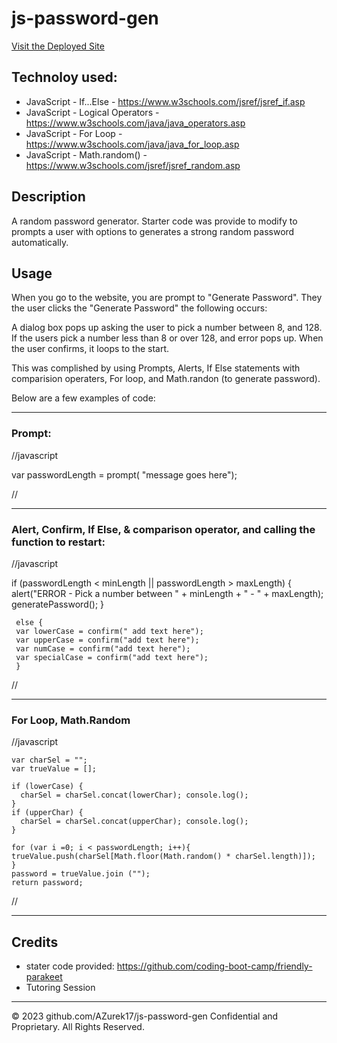 # js-password-gen

[Visit the Deployed Site](https://azurek17.github.io/js-password-gen/)

## Technoloy used:
* JavaScript - If...Else - https://www.w3schools.com/jsref/jsref_if.asp
* JavaScript - Logical Operators - https://www.w3schools.com/java/java_operators.asp
* JavaScript - For Loop - https://www.w3schools.com/java/java_for_loop.asp
* JavaScript - Math.random() - https://www.w3schools.com/jsref/jsref_random.asp

## Description
A random password generator. Starter code was provide to modify to prompts a user with options to generates a strong random password automatically.

## Usage

When you go to the website, you are prompt to "Generate Password".  They the user clicks the "Generate Password" the following occurs:

A dialog box pops up asking the user to pick a number between 8, and 128.  If the users pick a number less than 8 or over 128, and error pops up. When the user confirms, it loops to the start.  

This was complished by using Prompts, Alerts, If Else statements with comparision operaters, For loop, and Math.randon (to generate password).  

Below are a few examples of code:

--------------------------------------------------------------------

### Prompt:

//javascript

var passwordLength = prompt( "message goes here");

//

--------------------------------------------------------------------

### Alert, Confirm, If Else, & comparison operator, and calling the function to restart:

//javascript

if (passwordLength < minLength || passwordLength > maxLength) { 
      alert("ERROR - Pick a number between  " + minLength + " - " + maxLength);
      generatePassword();
     }

     else {
     var lowerCase = confirm(" add text here");
     var upperCase = confirm("add text here");
     var numCase = confirm("add text here");
     var specialCase = confirm("add text here");
     }
//

---------------------------------------------------------------------

### For Loop, Math.Random 

//javascript 

  
    var charSel = ""; 
    var trueValue = [];

    if (lowerCase) {
      charSel = charSel.concat(lowerChar); console.log();
    }
    if (upperChar) {
      charSel = charSel.concat(upperChar); console.log();
    }
    
    for (var i =0; i < passwordLength; i++){
    trueValue.push(charSel[Math.floor(Math.random() * charSel.length)]);
    }
    password = trueValue.join ("");
    return password;

//

------------------------------------------------------



## Credits
* stater code provided: https://github.com/coding-boot-camp/friendly-parakeet
* Tutoring Session


----------------------------------------------------------------------------------
© 2023 github.com/AZurek17/js-password-gen Confidential and Proprietary. All Rights Reserved.

